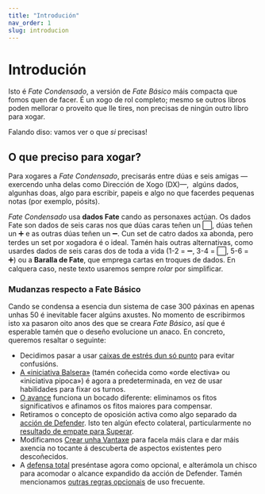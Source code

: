 ```yaml
---
title: "Introdución"
nav_order: 1
slug: introducion
---
```


# Introdución

Isto é _Fate Condensado_, a versión de _Fate Básico_ máis compacta que fomos quen de facer. É un xogo de rol completo; mesmo se outros libros poden mellorar o proveito que lle tires, non precisas de ningún outro libro para xogar.

Falando diso: vamos ver o que _si_ precisas!

## O que preciso para xogar?

Para xogares a _Fate Condensado_, precisarás entre dúas e seis amigas —exercendo unha delas como Dirección de Xogo (DX)—,  algúns dados, algunhas doas, algo para escribir, papeis e algo no que facerdes pequenas notas (por exemplo, pósits).

_Fate Condensado_ usa **dados Fate** cando as personaxes actúan. Os dados Fate son dados de seis caras nos que dúas caras teñen un ⬜, dúas teñen un ➕ e as outras dúas teñen un ➖. Cun set de catro dados xa abonda, pero terdes un set por xogadora é o ideal. Tamén hais outras alternativas, como usardes dados de seis caras dos de toda a vida (1-2 = ➖, 3-4 = ⬜, 5-6 = ➕) ou a **Baralla de Fate**, que emprega cartas en troques de dados. En calquera caso, neste texto usaremos sempre *rolar* por simplificar.

### Mudanzas respecto a Fate Básico

Cando se condensa a esencia dun sistema de case 300 páxinas en apenas unhas 50 é inevitable facer algúns axustes. No momento de escribirmos isto xa pasaron oito anos des que se creara _Fate Básico_, así que é esperable tamén que o deseño evolucione un anaco. En concreto, queremos resaltar o seguinte:

* Decidimos pasar a usar [caixas de estrés dun só punto](/fate-condensado-srd/desafios-competicions-e-conflitos#recibir-dano) para evitar confusións.
* [A «iniciativa Balsera»](/fate-condensado-srd/desafios-competicions-e-conflitos#orde-dos-turnos) (tamén coñecida como «orde electiva» ou «iniciativa pipoca») é agora a predeterminada, en vez de usar habilidades para fixar os turnos.
* [O avance](/fate-condensado-srd/avance) funciona un bocado diferente: eliminamos os fitos significativos e afinamos os fitos maiores para compensar.
* Retiramos o concepto de oposición activa como algo separado da [acción de Defender](/fate-condensado-srd/accions-e-roladas#defender). Isto ten algún efecto colateral, particularmente no [resultado de empate para Superar](/fate-condensado-srd/accions-e-roladas#superar).
* Modificamos [Crear unha Vantaxe](/fate-condensado-srd/accions-e-roladas#crear-unha-vantaxe) para facela máis clara e dar máis axencia no tocante á descuberta de aspectos existentes pero descoñecidos.
* A [defensa total](/fate-condensado-srd/regras-opcionais#defensa-total) preséntase agora como opcional, e alterámola un chisco para acomodar o alcance expandido da acción de Defender. Tamén mencionamos [outras regras opcionais](/fate-condensado-srd/regras-opcionais) de uso frecuente.
